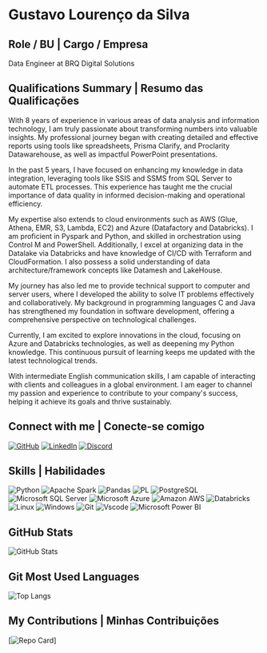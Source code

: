 # Gustavo Lourenço da Silva

## Role / BU | Cargo / Empresa
Data Engineer at BRQ Digital Solutions

## Qualifications Summary | Resumo das Qualificações
With 8 years of experience in various areas of data analysis and information technology, I am truly passionate about transforming numbers into valuable insights. My professional journey began with creating detailed and effective reports using tools like spreadsheets, Prisma Clarify, and Proclarity Datawarehouse, as well as impactful PowerPoint presentations.
 
In the past 5 years, I have focused on enhancing my knowledge in data integration, leveraging tools like SSIS and SSMS from SQL Server to automate ETL processes. This experience has taught me the crucial importance of data quality in informed decision-making and operational efficiency.
 
My expertise also extends to cloud environments such as AWS (Glue, Athena, EMR, S3, Lambda, EC2) and Azure (Datafactory and Databricks). I am proficient in Pyspark and Python, and skilled in orchestration using Control M and PowerShell. Additionally, I excel at organizing data in the Datalake via Databricks and have knowledge of CI/CD with Terraform and CloudFormation. I also possess a solid understanding of data architecture/framework concepts like Datamesh and LakeHouse.
 
My journey has also led me to provide technical support to computer and server users, where I developed the ability to solve IT problems effectively and collaboratively. My background in programming languages C and Java has strengthened my foundation in software development, offering a comprehensive perspective on technological challenges.
 
Currently, I am excited to explore innovations in the cloud, focusing on Azure and Databricks technologies, as well as deepening my Python knowledge. This continuous pursuit of learning keeps me updated with the latest technological trends.
 
With intermediate English communication skills, I am capable of interacting with clients and colleagues in a global environment. I am eager to channel my passion and experience to contribute to your company's success, helping it achieve its goals and thrive sustainably.

## Connect with me | Conecte-se comigo
[![GitHub](https://img.shields.io/badge/GitHub-100000?style=for-the-badge&logo=github&logoColor=white)](https://github.com/gustavolsilva)
[![LinkedIn](https://img.shields.io/badge/LinkedIn-0077B5?style=for-the-badge&logo=linkedin&logoColor=white)](https://www.linkedin.com/in/gustavolourenco/)
[![Discord](https://img.shields.io/badge/Discord-5865F2?style=for-the-badge&logo=discord&logoColor=white)](https://discord.com/channels/@gustavolourenco/)

## Skills | Habilidades
![Python](https://img.shields.io/badge/python-3670A0?style=for-the-badge&logo=python&logoColor=ffdd54)
![Apache Spark](https://img.shields.io/badge/Apache_Spark-FFFFFF?style=for-the-badge&logo=apachespark&logoColor=#E35A16)
![Pandas](https://img.shields.io/badge/Pandas-2C2D72?style=for-the-badge&logo=pandas&logoColor=white)
![PL](https://img.shields.io/badge/PL%2FSQL-FFFFFF?style=for-the-badge&logo=oracle&logoColor=FF0000&labelColor=FFFFFF&color=FF0000)
![PostgreSQL](https://img.shields.io/badge/PostgreSQL-000?style=for-the-badge&logo=postgresql)
![Microsoft SQL Server](https://img.shields.io/badge/Microsoft_SQL_Server-CC2927?style=for-the-badge&logo=microsoft-sql-server&logoColor=white)
![Microsoft Azure](https://img.shields.io/badge/microsoft%20azure-0089D6?style=for-the-badge&logo=microsoft-azure&logoColor=white)
![Amazon AWS](https://img.shields.io/badge/Amazon_AWS-FF9900?style=for-the-badge&logo=amazonaws&logoColor=white)
![Databricks](https://img.shields.io/badge/Databricks-FF3621?style=for-the-badge&logo=Databricks&logoColor=white)
![Linux](https://img.shields.io/badge/Linux-000?style=for-the-badge&logo=linux&logoColor=FCC624)
![Windows](https://img.shields.io/badge/Windows-000?style=for-the-badge&logo=windows&logoColor=2CA5E0)
![Git](https://img.shields.io/badge/GIT-E44C30?style=for-the-badge&logo=git&logoColor=white)
![Vscode](https://img.shields.io/badge/Vscode-007ACC?style=for-the-badge&logo=visual-studio-code&logoColor=white)
![Microsoft Power BI](https://img.shields.io/badge/PowerBI-F2C811?style=for-the-badge&logo=Power%20BI&logoColor=white)

## GitHub Stats
![GitHub Stats](https://github-readme-stats.vercel.app/api?username=gustavolsilva&theme=transparent&bg_color=000&border_color=30A3DC&show_icons=true&icon_color=30A3DC&title_color=E94D5F&hide_title=true&text_color=FFF&hide=stars)

## Git Most Used Languages
![Top Langs](https://github-readme-stats-git-masterrstaa-rickstaa.vercel.app/api/top-langs/?username=gustavolsilva&layout=compact&bg_color=000&border_color=30A3DC&title_color=E94D5F&text_color=FFF&hide_title=true)

## My Contributions | Minhas Contribuições
[![Repo Card](https://github-readme-stats.vercel.app/api/pin/?username=gustavolsilva&repo=dio-lab-open-source&bg_color=000&)]
